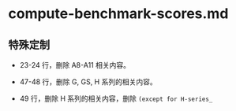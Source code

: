 # compute-benchmark-scores.md

## 特殊定制

* 23-24 行，删除 A8-A11 相关内容。

* 47-48 行，删除 G, GS, H 系列的相关内容。

* 49 行，删除 H 系列的相关内容，删除 `(except for H-series_`